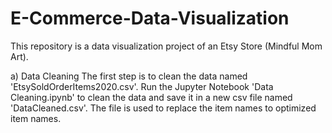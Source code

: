 # E-Commerce-Data-Visualization
This repository is a data visualization project of an Etsy Store (Mindful Mom Art).

a) Data Cleaning
The first step is to clean the data named 'EtsySoldOrderItems2020.csv'.
Run the Jupyter Notebook 'Data Cleaning.ipynb' to clean the data and save it in a new csv file named 'DataCleaned.csv'.
The file is used to replace the item names to optimized item names.

